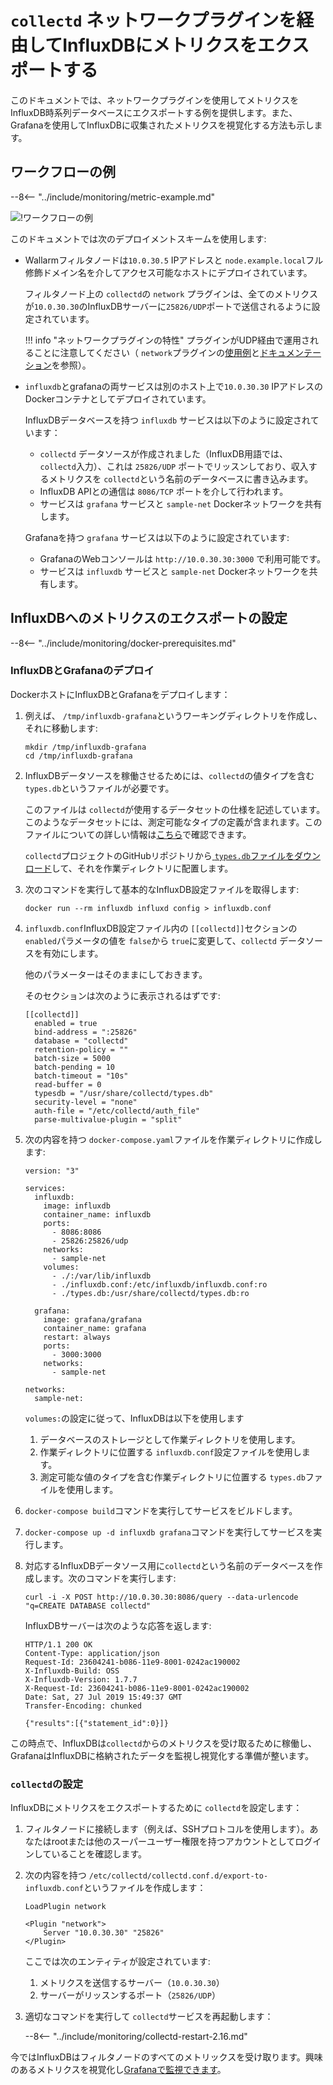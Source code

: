 [img-network-plugin-influxdb]:     ../../images/monitoring/network-plugin-influxdb.png

[doc-grafana]:                     working-with-grafana.md

[link-collectd-networking]:        https://collectd.org/wiki/index.php/Networking_introduction
[link-network-plugin]:             https://collectd.org/documentation/manpages/collectd.conf.5.shtml#plugin_network
[link-typesdb]:                    https://collectd.org/documentation/manpages/types.db.5.shtml
[link-typesdb-file]:               https://github.com/collectd/collectd/blob/master/src/types.db

#   `collectd` ネットワークプラグインを経由してInfluxDBにメトリクスをエクスポートする

このドキュメントでは、ネットワークプラグインを使用してメトリクスをInfluxDB時系列データベースにエクスポートする例を提供します。また、Grafanaを使用してInfluxDBに収集されたメトリクスを視覚化する方法も示します。

##  ワークフローの例

--8<-- "../include/monitoring/metric-example.md"

![!ワークフローの例][img-network-plugin-influxdb]

このドキュメントでは次のデプロイメントスキームを使用します:
*   Wallarmフィルタノードは`10.0.30.5` IPアドレスと `node.example.local`フル修飾ドメイン名を介してアクセス可能なホストにデプロイされています。
    
    フィルタノード上の `collectd`の `network` プラグインは、全てのメトリクスが`10.0.30.30`のInfluxDBサーバーに`25826/UDP`ポートで送信されるように設定されています。
    
      
    !!! info "ネットワークプラグインの特性"
        プラグインがUDP経由で運用されることに注意してください（ `network`プラグインの[使用例][link-collectd-networking]と[ドキュメンテーション][link-network-plugin]を参照）。
    
    
*   `influxdb`とgrafanaの両サービスは別のホスト上で`10.0.30.30` IPアドレスのDockerコンテナとしてデプロイされています。

    InfluxDBデータベースを持つ `influxdb` サービスは以下のように設定されています：

      * `collectd` データソースが作成されました（InfluxDB用語では、 `collectd`入力）、これは `25826/UDP` ポートでリッスンしており、収入するメトリクスを `collectd`という名前のデータベースに書き込みます。
      * InfluxDB APIとの通信は `8086/TCP` ポートを介して行われます。
      * サービスは `grafana` サービスと `sample-net` Dockerネットワークを共有します。
    
    
    
    Grafanaを持つ `grafana` サービスは以下のように設定されています:
    
      * GrafanaのWebコンソールは `http://10.0.30.30:3000` で利用可能です。
      * サービスは `influxdb` サービスと `sample-net` Dockerネットワークを共有します。

##  InfluxDBへのメトリクスのエクスポートの設定

--8<-- "../include/monitoring/docker-prerequisites.md"

### InfluxDBとGrafanaのデプロイ

DockerホストにInfluxDBとGrafanaをデプロイします：
1.  例えば、 `/tmp/influxdb-grafana`というワーキングディレクトリを作成し、それに移動します:

    ```
    mkdir /tmp/influxdb-grafana
    cd /tmp/influxdb-grafana
    ```
    
2.  InfluxDBデータソースを稼働させるためには、`collectd`の値タイプを含む`types.db`というファイルが必要です。
    
    このファイルは `collectd`が使用するデータセットの仕様を記述しています。このようなデータセットには、測定可能なタイプの定義が含まれます。このファイルについての詳しい情報は[こちら][link-typesdb]で確認できます。
    
    `collectd`プロジェクトのGitHubリポジトリから[ `types.db`ファイルをダウンロード][link-typesdb-file]して、それを作業ディレクトリに配置します。
    
3.  次のコマンドを実行して基本的なInfluxDB設定ファイルを取得します:

    ```
    docker run --rm influxdb influxd config > influxdb.conf
    ```
    
4.  `influxdb.conf`InfluxDB設定ファイル内の `[[collectd]]`セクションの `enabled`パラメータの値を `false`から `true`に変更して、`collectd` データソースを有効にします。

    他のパラメーターはそのままにしておきます。

    そのセクションは次のように表示されるはずです:

    ```
    [[collectd]]
      enabled = true
      bind-address = ":25826"
      database = "collectd"
      retention-policy = ""
      batch-size = 5000
      batch-pending = 10
      batch-timeout = "10s"
      read-buffer = 0
      typesdb = "/usr/share/collectd/types.db"
      security-level = "none"
      auth-file = "/etc/collectd/auth_file"
      parse-multivalue-plugin = "split" 
    ```
    
5.  次の内容を持つ `docker-compose.yaml`ファイルを作業ディレクトリに作成します:

    ```
    version: "3"
    
    services:
      influxdb:
        image: influxdb
        container_name: influxdb
        ports:
          - 8086:8086
          - 25826:25826/udp
        networks:
          - sample-net
        volumes:
          - ./:/var/lib/influxdb
          - ./influxdb.conf:/etc/influxdb/influxdb.conf:ro
          - ./types.db:/usr/share/collectd/types.db:ro
    
      grafana:
        image: grafana/grafana
        container_name: grafana
        restart: always
        ports:
          - 3000:3000
        networks:
          - sample-net
    
    networks:
      sample-net:
    ```

    `volumes:`の設定に従って、InfluxDBは以下を使用します
    1.  データベースのストレージとして作業ディレクトリを使用します。
    2.  作業ディレクトリに位置する `influxdb.conf`設定ファイルを使用します。
    3.  測定可能な値のタイプを含む作業ディレクトリに位置する `types.db`ファイルを使用します。
    
6.  `docker-compose build`コマンドを実行してサービスをビルドします。

7.  `docker-compose up -d influxdb grafana`コマンドを実行してサービスを実行します。

8.  対応するInfluxDBデータソース用に`collectd`という名前のデータベースを作成します。次のコマンドを実行します:

    ```
    curl -i -X POST http://10.0.30.30:8086/query --data-urlencode "q=CREATE DATABASE collectd"
    ```

    InfluxDBサーバーは次のような応答を返します:

    ```
    HTTP/1.1 200 OK
    Content-Type: application/json
    Request-Id: 23604241-b086-11e9-8001-0242ac190002
    X-Influxdb-Build: OSS
    X-Influxdb-Version: 1.7.7
    X-Request-Id: 23604241-b086-11e9-8001-0242ac190002
    Date: Sat, 27 Jul 2019 15:49:37 GMT
    Transfer-Encoding: chunked
    
    {"results":[{"statement_id":0}]}
    ```
    
この時点で、InfluxDBは`collectd`からのメトリクスを受け取るために稼働し、GrafanaはInfluxDBに格納されたデータを監視し視覚化する準備が整います。

### `collectd`の設定

InfluxDBにメトリクスをエクスポートするために `collectd`を設定します：
1. フィルタノードに接続します（例えば、SSHプロトコルを使用します）。あなたはrootまたは他のスーパーユーザー権限を持つアカウントとしてログインしていることを確認します。
2. 次の内容を持つ `/etc/collectd/collectd.conf.d/export-to-influxdb.conf`というファイルを作成します：

    ```
    LoadPlugin network
    
    <Plugin "network">
        Server "10.0.30.30" "25826"
    </Plugin>
    ```
    
    ここでは次のエンティティが設定されています:

    1.  メトリクスを送信するサーバー（`10.0.30.30`）
    2.  サーバーがリッスンするポート（`25826/UDP`）
    
3. 適切なコマンドを実行して `collectd`サービスを再起動します：

   --8<-- "../include/monitoring/collectd-restart-2.16.md"

今ではInfluxDBはフィルタノードのすべてのメトリックスを受け取ります。興味のあるメトリクスを視覚化し[Grafanaで監視できます][doc-grafana]。